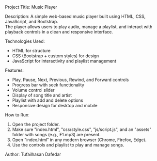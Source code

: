 Project Title: Music Player

Description:
A simple web-based music player built using HTML, CSS, JavaScript, and Bootstrap.  
The player allows users to play audio, manage a playlist, and interact with playback controls in a clean and responsive interface.

Technologies Used:
- HTML for structure
- CSS (Bootstrap + custom styles) for design
- JavaScript for interactivity and playlist management

Features:
- Play, Pause, Next, Previous, Rewind, and Forward controls
- Progress bar with seek functionality
- Volume control slider
- Display of song title and artist
- Playlist with add and delete options
- Responsive design for desktop and mobile

How to Run:
1. Open the project folder.
2. Make sure "index.html", "css/style.css", "js/script.js", and an "assets" folder with songs (e.g., F1.mp3) are present.
3. Open "index.html" in any modern browser (Chrome, Firefox, Edge).
4. Use the controls and playlist to play and manage songs.

Author: Tufailhasan Dafedar
